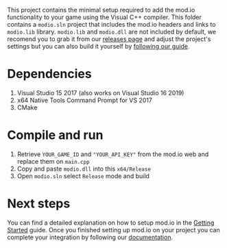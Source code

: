This project contains the minimal setup required to add the mod.io functionality to your game using the Visual C++ compiler. This folder contains a `modio.sln` project that includes the mod.io headers and links to `modio.lib` library. `modio.lib` and `modio.dll` are not included by default, we recomend you to grab it from our [releases page](https://github.com/modio/SDK/releases) and adjust the project's settings but you can also build it yourself by [following our guide](https://github.com/modio/SDK/wiki/Getting-Started).

# Dependencies

1. Visual Studio 15 2017 (also works on Visual Studio 16 2019)
2. x64 Native Tools Command Prompt for VS 2017
3. CMake

# Compile and run

1. Retrieve `YOUR_GAME_ID` and `"YOUR_API_KEY"` from the mod.io web and replace them on `main.cpp`
2. Copy and paste `modio.dll` into this `x64/Release`
3. Open `modio.sln` select `Release` mode and build

# Next steps

You can find a detailed explanation on how to setup mod.io in the [Getting Started](https://github.com/modio/SDK/wiki/Getting-Started) guide. Once you finished setting up mod.io on your project you can complete your integration by following our [documentation](https://github.com/modio/SDK/wiki).
